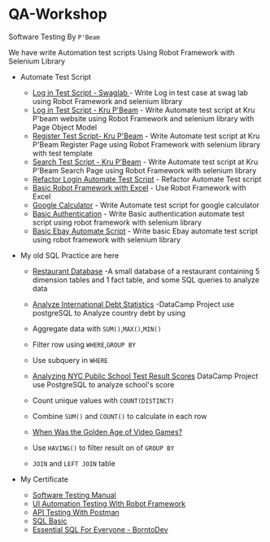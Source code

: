 # QA-Workshop
Software Testing By `P'Beam`

We have write Automation test scripts Using Robot Framework with Selenium Library

- Automate Test Script
    - [Log in Test Script - Swaglab ](https://github.com/rajatisace/QA-Automate/blob/main/Swaglab.robot) - Write Log in test case at swag lab using Robot Framework and selenium library
    - [Log in Test Script - Kru P'Beam](https://github.com/rajatisace/QA-Automate/tree/main/Login%20POM) - Write Automate test script at Kru P'beam website using Robot Framework and selenium library with Page Object Model
    - [Register Test Script- Kru P'Beam](https://github.com/rajatisace/QA-Automate/tree/main/Register%20POM) - Write Automate test script at Kru P'Beam Register Page using Robot Framework with selenium library with test template
    - [Search Test Script - Kru P'Beam](https://github.com/rajatisace/QA-Automate/tree/main/Search%20POM) - Write Automate test script at Kru P'Beam Search Page using Robot Framework with selenium library
    - [Refactor Login Automate Test Script](https://github.com/rajatisace/QA-Automate/tree/main/LoginPage%20TestTemplate) - Refactor Automate Test script
    - [Basic Robot Framework with Excel](https://github.com/rajatisace/QA-Automate/tree/main/Basic%20Robot%20with%20Excel) - Use Robot Framework with Excel
    - [Google Calculator](https://github.com/rajatisace/QA-Automate/blob/main/GoogleCalculator.robot) - Write Automate test script for google calculator
    - [Basic Authentication](https://github.com/rajatisace/QA-Automate/blob/main/Authen.robot) - Write Basic authentication automate test script using robot framework with selenium library
    - [Basic Ebay Automate Script](https://github.com/rajatisace/QA-Automate/tree/main/Ebay) - Write basic Ebay automate test script using robot framework with selenium library
 
- My old SQL Practice are here
    - [Restaurant Database](https://github.com/rajatisace/bootcamp_projects/blob/main/SQL/restaurant_owner.sql) -A small database of a restaurant containing 5 dimension tables and 1 fact table, and some SQL queries to analyze data 
    
    - [Analyze International Debt Statistics](https://github.com/rajatisace/bootcamp_projects/tree/main/SQL/Analyze%20International%20Debt%20Statistics) -DataCamp Project use postgreSQL to Analyze country debt by using 
     - Aggregate data with `SUM()`,`MAX()`,`MIN()`      
     - Filter row using `WHERE`,`GROUP BY`
     - Use subquery in `WHERE`
 
     - [Analyzing NYC Public School Test Result Scores](https://github.com/rajatisace/bootcamp_projects/tree/main/SQL/Analyzing%20NYC%20Public%20School%20Test%20Result%20Scores) DataCamp Project use PostgreSQL to analyze school's score
    - Count unique values with `COUNT(DISTINCT)`
    - Combine `SUM()` and `COUNT()` to calculate in each row
    
    - [When Was the Golden Age of Video Games?](https://github.com/rajatisace/bootcamp_projects/tree/main/SQL/When%20Was%20the%20Golden%20Age%20of%20Video%20Games_)
    - Use `HAVING()` to filter result on of `GROUP BY`
    - `JOIN` and `LEFT JOIN` table

- My Certificate
  - [Software Testing Manual](https://github.com/rajatisace/QA-Automate/blob/main/Certificate/Manual%20Cert.pdf)
  - [UI Automation Testing With Robot Framework](https://github.com/rajatisace/QA-Automate/blob/main/Certificate/Robot%20Framework.pdf)
  - [API Testing With Postman](https://github.com/rajatisace/QA-Automate/blob/main/Certificate/Postman%20Cert.pdf)
  - [SQL Basic](https://github.com/rajatisace/QA-Automate/blob/main/Certificate/SQL%20Cert.pdf)
  - [Essential SQL For Everyone - BorntoDev](https://github.com/rajatisace/QA-Automate/blob/main/Certificate/borntodev-acdemy_Essential%20SQL%20for%20Everyone.png)
